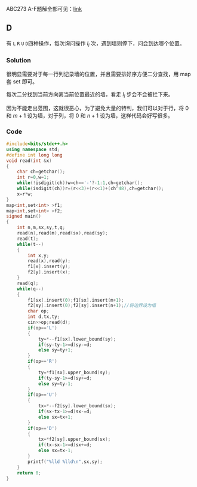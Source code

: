 ABC273 A-F题解全部可见：[link](https://www.cnblogs.com/LAK666/p/16795179.html)

## D
有 `L` `R` `U` `D`四种操作，每次询问操作 $l_i$ 次，遇到墙则停下，问会到达哪个位置。
### Solution
很明显需要对于每一行列记录墙的位置，并且需要排好序方便二分查找，用 map 套 set 即可。

每次二分找到当前方向离当前位置最近的墙，看走 $l_i$ 步会不会被拦下来。

因为不能走出范围，这就很恶心，为了避免大量的特判，我们可以对于行，将 $0$ 和 $m+1$ 设为墙，对于列，将 $0$ 和 $n+1$ 设为墙，这样代码会好写很多。
### Code
```cpp
#include<bits/stdc++.h>
using namespace std;
#define int long long
void read(int &x)
{
	char ch=getchar();
	int r=0,w=1;
	while(!isdigit(ch))w=ch=='-'?-1:1,ch=getchar();
	while(isdigit(ch))r=(r<<3)+(r<<1)+(ch^48),ch=getchar();
	x=r*w;
}
map<int,set<int> >f1;
map<int,set<int> >f2;
signed main()
{
	int n,m,sx,sy,t,q;
	read(n),read(m),read(sx),read(sy);
	read(t);
	while(t--)
	{
		int x,y;
		read(x),read(y);
		f1[x].insert(y);
		f2[y].insert(x);
	}
	read(q);
	while(q--)
	{
		f1[sx].insert(0);f1[sx].insert(m+1);
		f2[sy].insert(0);f2[sy].insert(n+1);//将边界设为墙
		char op;
		int d,tx,ty;
		cin>>op;read(d);
		if(op=='L')
		{
			ty=*--f1[sx].lower_bound(sy);
			if(sy-ty-1>=d)sy-=d;
			else sy=ty+1;
		}
		if(op=='R')
		{
			ty=*f1[sx].upper_bound(sy);
			if(ty-sy-1>=d)sy+=d;
			else sy=ty-1;
		}
		if(op=='U')
		{
			tx=*--f2[sy].lower_bound(sx);
			if(sx-tx-1>=d)sx-=d;
			else sx=tx+1;
		}
		if(op=='D')
		{
			tx=*f2[sy].upper_bound(sx);
			if(tx-sx-1>=d)sx+=d;
			else sx=tx-1;
		}
		printf("%lld %lld\n",sx,sy);
	}
	return 0;
}
```